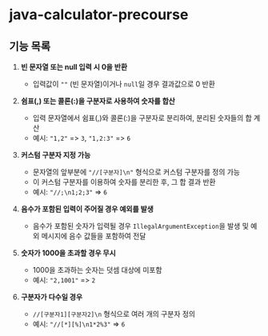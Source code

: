# java-calculator-precourse

## 기능 목록

1. **빈 문자열 또는 null 입력 시 0을 반환**
   - 입력값이 `""` (빈 문자열)이거나 `null`일 경우 결과값으로 0 반환

2. **쉼표(,) 또는 콜론(:)을 구분자로 사용하여 숫자를 합산**
   - 입력 문자열에서 쉼표(,)와 콜론(:)을 구분자로 분리하여, 분리된 숫자들의 합 계산
   - 예시: `"1,2"` => `3`, `"1,2:3"` => `6`

3. **커스텀 구분자 지정 가능**
   - 문자열의 앞부분에 `"//[구분자]\n"` 형식으로 커스텀 구분자를 정의 가능
   - 이 커스텀 구분자를 이용하여 숫자를 분리한 후, 그 합 결과 반환
   - 예시: `"//;\n1;2;3"` => `6`

4. **음수가 포함된 입력이 주어질 경우 예외를 발생**
   - 음수가 포함된 숫자가 입력될 경우 `IllegalArgumentException`을 발생 및 예외 메시지에 음수 값들을 포함하여 전달

5. **숫자가 1000을 초과할 경우 무시**
   - 1000을 초과하는 숫자는 덧셈 대상에 미포함
   - 예시: `"2,1001"` => `2`

6. **구분자가 다수일 경우**
   - `//[구분자1][구분자2]\n` 형식으로 여러 개의 구분자 정의
   - 예시: `"//[*][%]\n1*2%3"` => `6`

